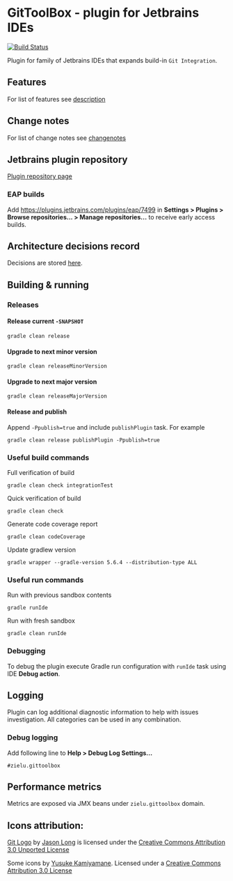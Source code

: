 GitToolBox - plugin for Jetbrains IDEs
======================================
[![Build Status](https://travis-ci.org/zielu/GitToolBox.svg?branch=master)](https://travis-ci.org/zielu/GitToolBox)

Plugin for family of Jetbrains IDEs that expands build-in `Git Integration`.

## Features
For list of features see [description](./GitToolBox/description.html)

## Change notes
For list of change notes see [changenotes](./GitToolBox/change-notes.html)

## Jetbrains plugin repository
[Plugin repository page](https://plugins.jetbrains.com/plugin/7499-gittoolbox)

### EAP builds
Add https://plugins.jetbrains.com/plugins/eap/7499 in **Settings > Plugins > Browse repositories... > Manage 
repositories...** to receive early access builds.

## Architecture decisions record
Decisions are stored [here](https://github.com/zielu/GitToolBox/wiki/arch).

## Building & running

### Releases

#### Release current `-SNAPSHOT`
```
gradle clean release
```
#### Upgrade to next minor version
```
gradle clean releaseMinorVersion
```
#### Upgrade to next major version
```
gradle clean releaseMajorVersion
```

#### Release and publish
Append ```-Ppublish=true``` and include ```publishPlugin``` task.
For example
```
gradle clean release publishPlugin -Ppublish=true
```

### Useful build commands
Full verification of build
```
gradle clean check integrationTest
```
Quick verification of build
```
gradle clean check
```
Generate code coverage report
```
gradle clean codeCoverage
```
Update gradlew version
```
gradle wrapper --gradle-version 5.6.4 --distribution-type ALL
```

### Useful run commands
Run with previous sandbox contents
```
gradle runIde
```
Run with fresh sandbox
```
gradle clean runIde
```

### Debugging
To debug the plugin execute Gradle run configuration with `runIde` task using IDE **Debug action**.

## Logging
Plugin can log additional diagnostic information to help with issues investigation. All categories can be used in any combination.

### Debug logging
Add following line to **Help > Debug Log Settings...**
```
#zielu.gittoolbox
```

## Performance metrics
Metrics are exposed via JMX beans under `zielu.gittoolbox` domain.

## Icons attribution:

[Git Logo](https://git-scm.com/downloads/logos) by [Jason Long](https://twitter.com/jasonlong) is licensed under the [Creative Commons Attribution 3.0 Unported License](https://creativecommons.org/licenses/by/3.0/)

Some icons by [Yusuke Kamiyamane](http://p.yusukekamiyamane.com). Licensed under a [Creative Commons Attribution 3.0 License](http://creativecommons.org/licenses/by/3.0/)
